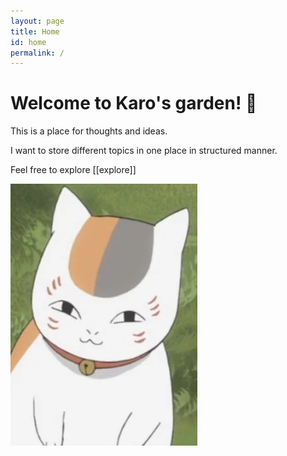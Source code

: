 ```yaml
---
layout: page
title: Home
id: home
permalink: /
---
```


# Welcome to Karo's garden! 🌱

This is a place for thoughts and ideas. 

I want to store different topics in one place in structured manner.

Feel free to explore [[explore]]

<img src="/assets/nyanko.jpg">

<style>
  .wrapper {
    max-width: 46em;
  }
</style>
